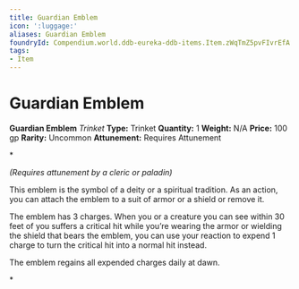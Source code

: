 ```yaml
---
title: Guardian Emblem
icon: ':luggage:'
aliases: Guardian Emblem
foundryId: Compendium.world.ddb-eureka-ddb-items.Item.zWqTmZ5pvFIvrEfA
tags:
- Item
---
```


# Guardian Emblem

**Guardian Emblem**
_Trinket_
**Type:** Trinket
**Quantity:** 1
**Weight:** N/A
**Price:** 100 gp
**Rarity:** Uncommon
**Attunement:** Requires Attunement

*<div class="item-attunement"><i>(Requires attunement by a cleric or paladin)</i><p>This emblem is the symbol of a deity or a spiritual tradition. As an action, you can attach the emblem to a suit of armor or a shield or remove it.

The emblem has 3 charges. When you or a creature you can see within 30 feet of you suffers a critical hit while you’re wearing the armor or wielding the shield that bears the emblem, you can use your reaction to expend 1 charge to turn the critical hit into a normal hit instead.

The emblem regains all expended charges daily at dawn.</p>*